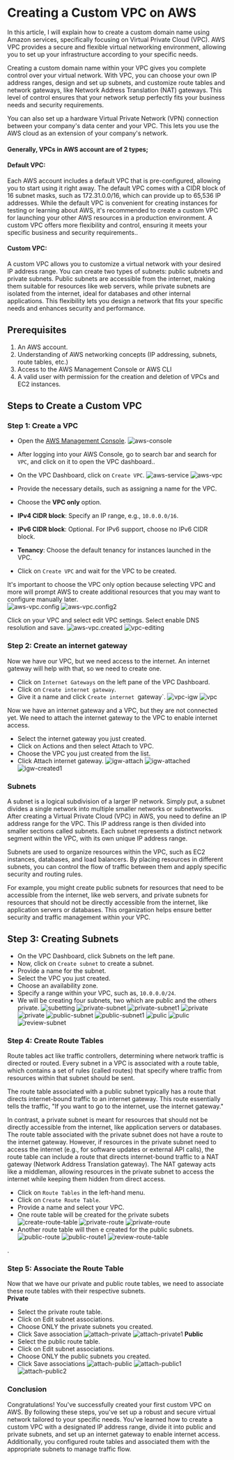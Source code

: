 # **Creating a Custom VPC on AWS**

In this article, I will explain how to create a custom domain name using Amazon services, specifically focusing on Virtual Private Cloud (VPC). AWS VPC provides a secure and flexible virtual networking environment, allowing you to set up your infrastructure according to your specific needs.

Creating a custom domain name within your VPC gives you complete control over your virtual network. With VPC, you can choose your own IP address ranges, design and set up subnets, and customize route tables and network gateways, like Network Address Translation (NAT) gateways. This level of control ensures that your network setup perfectly fits your business needs and security requirements.

You can also set up a hardware Virtual Private Network (VPN) connection between your company's data center and your VPC. This lets you use the AWS cloud as an extension of your company's network.  

#### **Generally, VPCs in AWS account are of 2 types;**
#### **Default VPC:** 
Each AWS account includes a default VPC that is pre-configured, allowing you to start using it right away. The default VPC comes with a CIDR block of 16 subnet masks, such as 172.31.0.0/16, which can provide up to 65,536 IP addresses. While the default VPC is convenient for creating instances for testing or learning about AWS, it's recommended to create a custom VPC for launching your other AWS resources in a production environment. A custom VPC offers more flexibility and control, ensuring it meets your specific business and security requirements..

#### **Custom VPC:**
A custom VPC allows you to customize a virtual network with your desired IP address range. You can create two types of subnets: public subnets and private subnets. Public subnets are accessible from the internet, making them suitable for resources like web servers, while private subnets are isolated from the internet, ideal for databases and other internal applications. This flexibility lets you design a network that fits your specific needs and enhances security and performance.

## **Prerequisites**
1. An AWS account. 
1. Understanding of AWS networking concepts (IP addressing, subnets, route tables, etc.)
1. Access to the AWS Management Console or AWS CLI
1. A valid user with permission for the creation and deletion of VPCs and EC2 instances.

## **Steps to Create a Custom VPC**
### **Step 1: Create a VPC** 
- Open the [AWS Management Console](https://aws.amazon.com/).
![aws-console](./images/rec2-1.png)
- After logging into your AWS Console, go to search bar and search for `VPC`, and click on it to open the VPC dashboard.. 
- On the VPC Dashboard, click on  `Create VPC`.
![aws-service](./images/p1.png)
![aws-vpc](./images/p2.png)

- Provide the necessary details, such as assigning a name for the VPC.
- Choose the **VPC only** option. 
- **IPv4 CIDR block**: Specify an IP range, e.g., `10.0.0.0/16`.
- **IPv6 CIDR block**: Optional. For IPv6 support, choose no IPv6 CIDR block.
- **Tenancy**:  Choose the default tenancy for instances launched in the VPC. 
- Click on `Create VPC` and wait for the VPC to be created. 

It's important to choose the VPC only option because selecting VPC and more will prompt AWS to create additional resources that you may want to configure manually later.     
![aws-vpc.config](./images/p3.png)
![aws-vpc.config2](./images/p4.png)

Click on your VPC and select edit VPC settings. Select enable DNS resolution and save.
![aws-vpc.created](./images/p5.png)
![vpc-editing](./images/p6.png)

### **Step 2: Create an internet gateway**
Now we have our VPC, but we need access to the internet. An internet gateway will help with that, so we need to create one.
- Click on `Internet Gateways` on the left pane of the VPC Dashboard.
- Click on `Create internet gateway`.
- Give it a name and click `Create internet `gateway`.
![vpc-igw](./images/p7.png)
![vpc](./images/p8.png)

Now we have an internet gateway and a VPC, but they are not connected yet. We need to attach the internet gateway to the VPC to enable internet access.
- Select the internet gateway you just created.
- Click on Actions and then select Attach to VPC.
- Choose the VPC you just created from the list.
- Click Attach internet gateway.
![igw-attach](./images/p9.png)
![igw-attached](./images/p10.png)
![igw-created1](./images/p11.png)

### **Subnets**
A subnet is a logical subdivision of a larger IP network. Simply put, a subnet divides a single network into multiple smaller networks or subnetworks. After creating a Virtual Private Cloud (VPC) in AWS, you need to define an IP address range for the VPC. This IP address range is then divided into smaller sections called subnets. Each subnet represents a distinct network segment within the VPC, with its own unique IP address range.

Subnets are used to organize resources within the VPC, such as EC2 instances, databases, and load balancers. By placing resources in different subnets, you can control the flow of traffic between them and apply specific security and routing rules.

For example, you might create public subnets for resources that need to be accessible from the internet, like web servers, and private subnets for resources that should not be directly accessible from the internet, like application servers or databases. This organization helps ensure better security and traffic management within your VPC.

## **Step 3: Creating Subnets**
- On the VPC Dashboard, click Subnets on the left pane.
- Now, click on `Create subnet` to create a subnet.
- Provide a name for the subnet.
- Select the VPC you just created.
- Choose an availability zone.
- Specify a range within your VPC, such as, `10.0.0.0/24`.
- We will be creating four subnets, two which are public and the others private. 
![subetting](./images/p12.png)
![private-subnet](./images/p13.png)
![private-subnet1](./images/p14.png)
![private](./images/p15.png)
![private](./images/p16.png)
![public-subnet](./images/p17.png)
![public-subnet1](./images/p18.png)
![pulic](./images/p19.png)
![pulic](./images/p20.png)
![review-subnet](./images/p21.png)

### **Step 4: Create Route Tables**
Route tables act like traffic controllers, determining where network traffic is directed or routed. Every subnet in a VPC is associated with a route table, which contains a set of rules (called routes) that specify where traffic from resources within that subnet should be sent.

The route table associated with a public subnet typically has a route that directs internet-bound traffic to an internet gateway. This route essentially tells the traffic, "If you want to go to the internet, use the internet gateway."

In contrast, a private subnet is meant for resources that should not be directly accessible from the internet, like application servers or databases. The route table associated with the private subnet does not have a route to the internet gateway. However, if resources in the private subnet need to access the internet (e.g., for software updates or external API calls), the route table can include a route that directs internet-bound traffic to a NAT gateway (Network Address Translation gateway). The NAT gateway acts like a middleman, allowing resources in the private subnet to access the internet while keeping them hidden from direct access.

- Click on `Route Tables` in the left-hand menu.
- Click on `Create Route Table`.
- Provide a name and select your VPC.
- One route table will be created for the private subets
![create-route-table](./images/p22.png)
![private-route](./images/p23.png)
![private-route](./images/p24.png)
- Another route table will then e created for the public subnets. 
![public-route](./images/p25.png)
![public-route1](./images/p26.png)
![review-route-table](./images/p27.png)

.

### **Step 5: Associate the Route Table**
Now that we have our private and public route tables, we need to associate these route tables with their respective subnets.  
**Private**
- Select the private route table.
- Click on Edit subnet associations.
- Choose ONLY the private subnets you created.
- Click Save association
![attach-private](./images/p29.png)
![attach-private1](./images/p30.png)
**Public**
- Select the public route table.
- Click on Edit subnet associations.
- Choose ONLY the public subnets you created.
- Click Save associations
![attach-public](./images/p28.png)
![attach-public1](./images/p31.png)
![attach-public2](./images/p32.png)

### **Conclusion**
Congratulations! You've successfully created your first custom VPC on AWS. By following these steps, you've set up a robust and secure virtual network tailored to your specific needs. You've learned how to create a custom VPC with a designated IP address range, divide it into public and private subnets, and set up an internet gateway to enable internet access. Additionally, you configured route tables and associated them with the appropriate subnets to manage traffic flow. 











